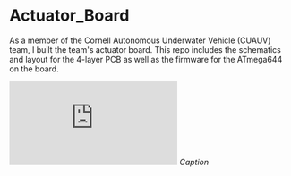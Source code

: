 Actuator_Board
==============
As a member of the Cornell Autonomous Underwater Vehicle (CUAUV) team, I built
the team's actuator board. This repo includes the schematics and layout for the
4-layer PCB as well as the firmware for the ATmega644 on the board. 

![pdf test image](https://github.com/RicardoStephen/iCar/blob/master/actuator_schematic_channel.pdf)
*Caption*
